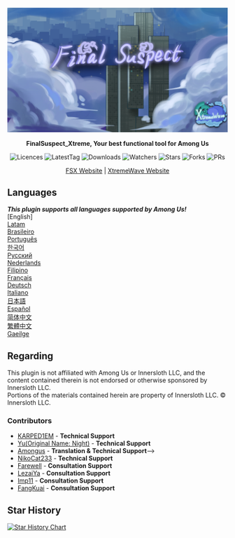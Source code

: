 <div align="center">
	
![FSX-XtremeWave](Assets/LogoWithTeam.png)

**FinalSuspect_Xtreme, Your best functional tool for Among Us**

<img src="https://badgen.net/github/license/XtremeWave/FinalSuspect_Xtreme" alt="Licences">
<img src="https://badgen.net/github/tag/XtremeWave/FinalSuspect_Xtreme" alt="LatestTag">
<img src="https://badgen.net/github/assets-dl/XtremeWave/FinalSuspect_Xtreme" alt="Downloads">
<img src="https://badgen.net/github/watchers/XtremeWave/FinalSuspect_Xtreme" alt="Watchers">
<img src="https://badgen.net/github/stars/XtremeWave/FinalSuspect_Xtreme" alt="Stars">
<img src="https://badgen.net/github/forks/XtremeWave/FinalSuspect_Xtreme" alt="Forks">
<img src="https://badgen.net/github/prs/XtremeWave/FinalSuspect_Xtreme" alt="PRs">

[FSX Website](https://fsusx.top) | [XtremeWave Website](https://www.xtreme.net.cn)

</div>


## Languages
***This plugin supports all languages supported by Among Us!***<br>
[English] <br>
[Latam](README_es_LA.md) <br>
[Brasileiro](README_pt_BR.md) <br>
[Português](README_pt.md) <br>
[한국어](README_ko.md) <br>
[Русский](README_ru.md) <br>
[Nederlands](README_nl.md) <br>
[Filipino](README_tl.md) <br>
[Français](README_fr.md) <br>
[Deutsch](README_de.md) <br>
[Italiano](README_it.md) <br>
[日本語](README_ja.md) <br>
[Español](README_es.md) <br>
[简体中文](README_zh.md) <br>
[繁體中文](README_zh_CHT.md) <br>
[Gaeilge](README_ga.md) <br>

## Regarding
This plugin is not affiliated with Among Us or Innersloth LLC, and the content contained therein is not endorsed or otherwise sponsored by Innersloth LLC.<br>
Portions of the materials contained herein are property of Innersloth LLC. © Innersloth LLC.

### Contributors
 - [KARPED1EM](https://github.com/KARPED1EM) - **Technical Support**
 - [Yu(Original Name: Night)](https://github.com/night-gua) - **Technical Support**
 - [Amongus](https://github.com/XiezibanWrite) - **Translation &amp; Technical Support**-->
 - [NikoCat233](https://github.com/NikoCat233) - **Technical Support**
 - [Farewell](https://github.com/ksduye) - **Consultation Support**
 - [LezaiYa](https://github.com/LezaiYa1) - **Consultation Support**
 - [Imp11](https://github.com/dabao40) - **Consultation Support**
 - [FangKuai](https://github.com/FangKuaiYa) - **Consultation Support**

## Star History
[![Star History Chart](https://api.star-history.com/svg?repos=XtremeWave/FinalSuspect_Xtreme&type=Date)](https://star-history.com/#XtremeWave/FinalSuspect_Xtreme&Date)

